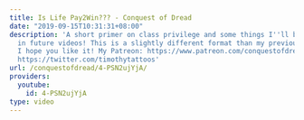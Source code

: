 ```yaml
---
title: Is Life Pay2Win??? - Conquest of Dread
date: "2019-09-15T10:31:31+08:00"
description: 'A short primer on class privilege and some things I''ll be digging into
  in future videos! This is a slightly different format than my previous videos but
  I hope you like it! My Patreon: https://www.patreon.com/conquestofdread My Twitter:
  https://twitter.com/timothytattoos'
url: /conquestofdread/4-PSN2ujYjA/
providers:
  youtube:
    id: 4-PSN2ujYjA
type: video
---
```

